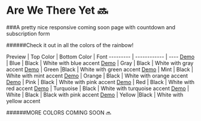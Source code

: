 Are We There Yet 🔜 
================

###A pretty nice responsive coming soon page with countdown and subscription form

######Check it out in all the colors of the rainbow!

Preview | Top Color | Bottom Color | Font 
--------- | ------------ | ----
[Demo](http://htmlpreview.github.io/?https://github.com/roachhd/are-we-there-yet/blob/master/blue.html) | Blue | Black | White with blue accent
[Demo](http://htmlpreview.github.io/?https://github.com/roachhd/are-we-there-yet/blob/master/gray.html) | Gray | Black | White with gray accent
[Demo](http://htmlpreview.github.io/?https://github.com/roachhd/are-we-there-yet/blob/master/green.html) | Green |Black | White with green accent
[Demo](http://htmlpreview.github.io/?https://github.com/roachhd/are-we-there-yet/blob/master/mint.html) | Mint | Black | White with mint accent
[Demo](http://htmlpreview.github.io/?https://github.com/roachhd/are-we-there-yet/blob/master/orange.html) | Orange | Black | White with orange accent
[Demo](http://htmlpreview.github.io/?https://github.com/roachhd/are-we-there-yet/blob/master/pink.html) | Pink | Black | White with pink accent
[Demo](http://htmlpreview.github.io/?https://github.com/roachhd/are-we-there-yet/blob/master/red.html) | Red | Black | White with red accent
[Demo](http://htmlpreview.github.io/?https://github.com/roachhd/are-we-there-yet/blob/master/turquoise.html) | Turquoise | Black | White with turquoise accent
[Demo](http://htmlpreview.github.io/?https://github.com/roachhd/are-we-there-yet/blob/master/white.html) | White | Black | Black with pink accent
[Demo](http://htmlpreview.github.io/?https://github.com/roachhd/are-we-there-yet/blob/master/yellow.html) |  Yellow |Black | White with yellow accent

######MORE COLORS COMING SOON 🔜






